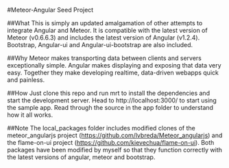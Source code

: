 #Meteor-Angular Seed Project

##What 
This is simply an updated amalgamation of other attempts to integrate Angular and Meteor. It is compatible with the latest version of Meteor (v0.6.6.3) and includes the latest version of Angular (v1.2.4). Bootstrap, Angular-ui and Angular-ui-bootstrap are also included.

##Why
Meteor makes transporting data between clients and servers exceptionally simple. Angular makes displaying and exposing that data very easy. Together they make developing realtime, data-driven webapps quick and painless.   

##How
Just clone this repo and run mrt to install the dependencies and start the development server. Head to http://localhost:3000/ to start using the sample app. Read through the source in the app folder to understand how it all works.

##Note
The local_packages folder includes modified clones of the meteor_angularjs project (https://github.com/lvbreda/Meteor_angularjs) and the flame-on-ui project (https://github.com/kievechua/flame-on-ui). Both packages have been modified by myself so that they function correctly with the latest versions of angular, meteor and bootstrap. 